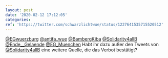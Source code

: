 ```yaml
---
layout: post
date: '2020-02-12 17:12:05'
categories: 
ref: 'https://twitter.com/schwarzlichtwue/status/1227641535715520512'
---
```

[@EGwuerzburg](https://twitter.com/EGwuerzburg) [@antifa_wue](https://twitter.com/antifa_wue) [@BambergKiba](https://twitter.com/BambergKiba) [@Solidarity4allB](https://twitter.com/Solidarity4allB) [@Ende__Gelaende](https://twitter.com/Ende__Gelaende) [@EG_Muenchen](https://twitter.com/EG_Muenchen) Habt ihr dazu außer den Tweets von [@Solidarity4allB](https://twitter.com/Solidarity4allB) eine weitere Quelle, die das Verbot bestätigt?